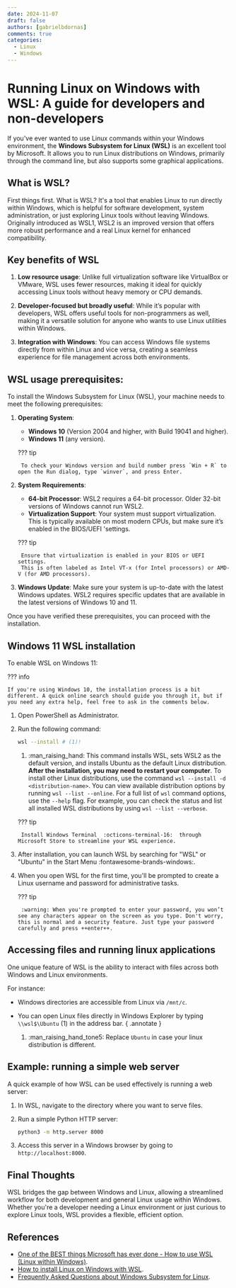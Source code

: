 ```yaml
---
date: 2024-11-07
draft: false
authors: [gabrielbdornas]
comments: true
categories:
  - Linux
  - Windows
---
```


# Running Linux on Windows with WSL: A guide for developers and non-developers

If you've ever wanted to use Linux commands within your Windows environment, the **Windows Subsystem for Linux (WSL)** is an excellent tool by Microsoft.
It allows you to run Linux distributions on Windows, primarily through the command line, but also supports some graphical applications.

<!-- more -->

## What is WSL?

First things first.
What is WSL?
It's a tool that enables Linux to run directly within Windows, which is helpful for software development, system administration, or just exploring Linux tools without leaving Windows.
Originally introduced as WSL1, WSL2 is an improved version that offers more robust performance and a real Linux kernel for enhanced compatibility.

## Key benefits of WSL

1. **Low resource usage**: Unlike full virtualization software like VirtualBox or VMware, WSL uses fewer resources, making it ideal for quickly accessing Linux tools without heavy memory or CPU demands.

2. **Developer-focused but broadly useful**: While it’s popular with developers, WSL offers useful tools for non-programmers as well, making it a versatile solution for anyone who wants to use Linux utilities within Windows.

3. **Integration with Windows**: You can access Windows file systems directly from within Linux and vice versa, creating a seamless experience for file management across both environments.

## WSL usage prerequisites:

To install the Windows Subsystem for Linux (WSL), your machine needs to meet the following prerequisites:

1. **Operating System**:

    - **Windows 10** (Version 2004 and higher, with Build 19041 and higher).
    - **Windows 11** (any version).

    ??? tip

        To check your Windows version and build number press `Win + R` to open the Run dialog, type `winver`, and press Enter.

2. **System Requirements**:

    - **64-bit Processor**: WSL2 requires a 64-bit processor.
    Older 32-bit versions of Windows cannot run WSL2.
    - **Virtualization Support**: Your system must support virtualization.
    This is typically available on most modern CPUs, but make sure it’s enabled in the BIOS/UEFI 'settings.

    ??? tip

        Ensure that virtualization is enabled in your BIOS or UEFI settings.
        This is often labeled as Intel VT-x (for Intel processors) or AMD-V (for AMD processors).

3. **Windows Update**: Make sure your system is up-to-date with the latest Windows updates.
WSL2 requires specific updates that are available in the latest versions of Windows 10 and 11.

Once you have verified these prerequisites, you can proceed with the installation.

## Windows 11 WSL installation

To enable WSL on Windows 11:

??? info

    If you're using Windows 10, the installation process is a bit different. A quick online search should guide you through it, but if you need any extra help, feel free to ask in the comments below.

1. Open PowerShell as Administrator.
2. Run the following command:

    ```bash
    wsl --install # (1)!
    ```

    1. :man_raising_hand: This command installs WSL, sets WSL2 as the default version, and installs Ubuntu as the default Linux distribution. **After the installation, you may need to restart your computer**. To install other Linux distributions, use the command `wsl --install -d <distribution-name>`. You can view available distribution options by running `wsl --list --online`.
    For a full list of `wsl` command options, use the `--help` flag. For example, you can check the status and list all installed WSL distributions by using `wsl --list --verbose`.

    ??? tip

        Install Windows Terminal  :octicons-terminal-16:  through Microsoft Store to streamline your WSL experience.

3. After installation, you can launch WSL by searching for "WSL" or "Ubuntu" in the Start Menu :fontawesome-brands-windows:.

4. When you open WSL for the first time, you'll be prompted to create a Linux username and password for administrative tasks.

    ??? tip

        :warning: When you're prompted to enter your password, you won’t see any characters appear on the screen as you type. Don't worry, this is normal and a security feature. Just type your password carefully and press ++enter++.

## Accessing files and running linux applications

One unique feature of WSL is the ability to interact with files across both Windows and Linux environments.

For instance:

- Windows directories are accessible from Linux via `/mnt/c`.
- You can open Linux files directly in Windows Explorer by typing `\\wsl$\Ubuntu` (1) in the address bar.
{ .annotate }

    1. :man_raising_hand_tone5: Replace `Ubuntu` in case your linux distribution is different.

## Example: running a simple web server

A quick example of how WSL can be used effectively is running a web server:

1. In WSL, navigate to the directory where you want to serve files.
2. Run a simple Python HTTP server:

    ```bash
    python3 -m http.server 8000
    ```

3. Access this server in a Windows browser by going to `http://localhost:8000`.

## Final Thoughts

WSL bridges the gap between Windows and Linux, allowing a streamlined workflow for both development and general Linux usage within Windows.
Whether you're a developer needing a Linux environment or just curious to explore Linux tools, WSL provides a flexible, efficient option.

## References

- [One of the BEST things Microsoft has ever done - How to use WSL (Linux within Windows)](https://youtu.be/o1_E4PBl30s?si=SgUMyhT4YC6uNKaR).
- [How to install Linux on Windows with WSL](https://learn.microsoft.com/en-us/windows/wsl/install).
- [Frequently Asked Questions about Windows Subsystem for Linux](https://learn.microsoft.com/en-us/windows/wsl/faq).
